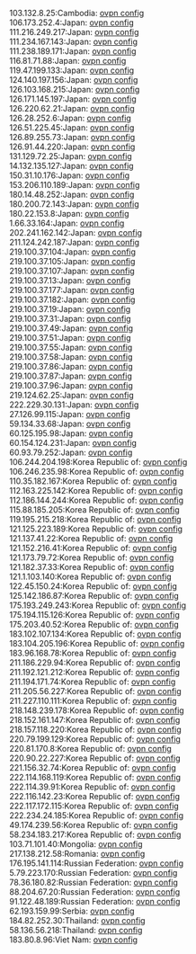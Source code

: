 103.132.8.25:Cambodia: [ovpn config](vpn/103_132_8_25.ovpn)  
106.173.252.4:Japan: [ovpn config](vpn/106_173_252_4.ovpn)  
111.216.249.217:Japan: [ovpn config](vpn/111_216_249_217.ovpn)  
111.234.167.143:Japan: [ovpn config](vpn/111_234_167_143.ovpn)  
111.238.189.171:Japan: [ovpn config](vpn/111_238_189_171.ovpn)  
116.81.71.88:Japan: [ovpn config](vpn/116_81_71_88.ovpn)  
119.47.199.133:Japan: [ovpn config](vpn/119_47_199_133.ovpn)  
124.140.197.156:Japan: [ovpn config](vpn/124_140_197_156.ovpn)  
126.103.168.215:Japan: [ovpn config](vpn/126_103_168_215.ovpn)  
126.171.145.197:Japan: [ovpn config](vpn/126_171_145_197.ovpn)  
126.220.62.21:Japan: [ovpn config](vpn/126_220_62_21.ovpn)  
126.28.252.6:Japan: [ovpn config](vpn/126_28_252_6.ovpn)  
126.51.225.45:Japan: [ovpn config](vpn/126_51_225_45.ovpn)  
126.89.255.73:Japan: [ovpn config](vpn/126_89_255_73.ovpn)  
126.91.44.220:Japan: [ovpn config](vpn/126_91_44_220.ovpn)  
131.129.72.25:Japan: [ovpn config](vpn/131_129_72_25.ovpn)  
14.132.135.127:Japan: [ovpn config](vpn/14_132_135_127.ovpn)  
150.31.10.176:Japan: [ovpn config](vpn/150_31_10_176.ovpn)  
153.206.110.189:Japan: [ovpn config](vpn/153_206_110_189.ovpn)  
180.14.48.252:Japan: [ovpn config](vpn/180_14_48_252.ovpn)  
180.200.72.143:Japan: [ovpn config](vpn/180_200_72_143.ovpn)  
180.22.153.8:Japan: [ovpn config](vpn/180_22_153_8.ovpn)  
1.66.33.164:Japan: [ovpn config](vpn/1_66_33_164.ovpn)  
202.241.162.142:Japan: [ovpn config](vpn/202_241_162_142.ovpn)  
211.124.242.187:Japan: [ovpn config](vpn/211_124_242_187.ovpn)  
219.100.37.104:Japan: [ovpn config](vpn/219_100_37_104.ovpn)  
219.100.37.105:Japan: [ovpn config](vpn/219_100_37_105.ovpn)  
219.100.37.107:Japan: [ovpn config](vpn/219_100_37_107.ovpn)  
219.100.37.13:Japan: [ovpn config](vpn/219_100_37_13.ovpn)  
219.100.37.177:Japan: [ovpn config](vpn/219_100_37_177.ovpn)  
219.100.37.182:Japan: [ovpn config](vpn/219_100_37_182.ovpn)  
219.100.37.19:Japan: [ovpn config](vpn/219_100_37_19.ovpn)  
219.100.37.31:Japan: [ovpn config](vpn/219_100_37_31.ovpn)  
219.100.37.49:Japan: [ovpn config](vpn/219_100_37_49.ovpn)  
219.100.37.51:Japan: [ovpn config](vpn/219_100_37_51.ovpn)  
219.100.37.55:Japan: [ovpn config](vpn/219_100_37_55.ovpn)  
219.100.37.58:Japan: [ovpn config](vpn/219_100_37_58.ovpn)  
219.100.37.86:Japan: [ovpn config](vpn/219_100_37_86.ovpn)  
219.100.37.87:Japan: [ovpn config](vpn/219_100_37_87.ovpn)  
219.100.37.96:Japan: [ovpn config](vpn/219_100_37_96.ovpn)  
219.124.62.25:Japan: [ovpn config](vpn/219_124_62_25.ovpn)  
222.229.30.131:Japan: [ovpn config](vpn/222_229_30_131.ovpn)  
27.126.99.115:Japan: [ovpn config](vpn/27_126_99_115.ovpn)  
59.134.33.68:Japan: [ovpn config](vpn/59_134_33_68.ovpn)  
60.125.195.98:Japan: [ovpn config](vpn/60_125_195_98.ovpn)  
60.154.124.231:Japan: [ovpn config](vpn/60_154_124_231.ovpn)  
60.93.79.252:Japan: [ovpn config](vpn/60_93_79_252.ovpn)  
106.244.204.198:Korea Republic of: [ovpn config](vpn/106_244_204_198.ovpn)  
106.246.235.98:Korea Republic of: [ovpn config](vpn/106_246_235_98.ovpn)  
110.35.182.167:Korea Republic of: [ovpn config](vpn/110_35_182_167.ovpn)  
112.163.225.142:Korea Republic of: [ovpn config](vpn/112_163_225_142.ovpn)  
112.186.144.244:Korea Republic of: [ovpn config](vpn/112_186_144_244.ovpn)  
115.88.185.205:Korea Republic of: [ovpn config](vpn/115_88_185_205.ovpn)  
119.195.215.218:Korea Republic of: [ovpn config](vpn/119_195_215_218.ovpn)  
121.125.223.189:Korea Republic of: [ovpn config](vpn/121_125_223_189.ovpn)  
121.137.41.22:Korea Republic of: [ovpn config](vpn/121_137_41_22.ovpn)  
121.152.216.41:Korea Republic of: [ovpn config](vpn/121_152_216_41.ovpn)  
121.173.79.72:Korea Republic of: [ovpn config](vpn/121_173_79_72.ovpn)  
121.182.37.33:Korea Republic of: [ovpn config](vpn/121_182_37_33.ovpn)  
121.1.103.140:Korea Republic of: [ovpn config](vpn/121_1_103_140.ovpn)  
122.45.150.24:Korea Republic of: [ovpn config](vpn/122_45_150_24.ovpn)  
125.142.186.87:Korea Republic of: [ovpn config](vpn/125_142_186_87.ovpn)  
175.193.249.243:Korea Republic of: [ovpn config](vpn/175_193_249_243.ovpn)  
175.194.115.126:Korea Republic of: [ovpn config](vpn/175_194_115_126.ovpn)  
175.203.40.52:Korea Republic of: [ovpn config](vpn/175_203_40_52.ovpn)  
183.102.107.134:Korea Republic of: [ovpn config](vpn/183_102_107_134.ovpn)  
183.104.205.196:Korea Republic of: [ovpn config](vpn/183_104_205_196.ovpn)  
183.96.168.78:Korea Republic of: [ovpn config](vpn/183_96_168_78.ovpn)  
211.186.229.94:Korea Republic of: [ovpn config](vpn/211_186_229_94.ovpn)  
211.192.121.212:Korea Republic of: [ovpn config](vpn/211_192_121_212.ovpn)  
211.194.171.74:Korea Republic of: [ovpn config](vpn/211_194_171_74.ovpn)  
211.205.56.227:Korea Republic of: [ovpn config](vpn/211_205_56_227.ovpn)  
211.227.110.111:Korea Republic of: [ovpn config](vpn/211_227_110_111.ovpn)  
218.148.239.178:Korea Republic of: [ovpn config](vpn/218_148_239_178.ovpn)  
218.152.161.147:Korea Republic of: [ovpn config](vpn/218_152_161_147.ovpn)  
218.157.118.220:Korea Republic of: [ovpn config](vpn/218_157_118_220.ovpn)  
220.79.199.129:Korea Republic of: [ovpn config](vpn/220_79_199_129.ovpn)  
220.81.170.8:Korea Republic of: [ovpn config](vpn/220_81_170_8.ovpn)  
220.90.22.227:Korea Republic of: [ovpn config](vpn/220_90_22_227.ovpn)  
221.156.32.74:Korea Republic of: [ovpn config](vpn/221_156_32_74.ovpn)  
222.114.168.119:Korea Republic of: [ovpn config](vpn/222_114_168_119.ovpn)  
222.114.39.91:Korea Republic of: [ovpn config](vpn/222_114_39_91.ovpn)  
222.116.142.23:Korea Republic of: [ovpn config](vpn/222_116_142_23.ovpn)  
222.117.172.115:Korea Republic of: [ovpn config](vpn/222_117_172_115.ovpn)  
222.234.24.185:Korea Republic of: [ovpn config](vpn/222_234_24_185.ovpn)  
49.174.239.56:Korea Republic of: [ovpn config](vpn/49_174_239_56.ovpn)  
58.234.183.217:Korea Republic of: [ovpn config](vpn/58_234_183_217.ovpn)  
103.71.101.40:Mongolia: [ovpn config](vpn/103_71_101_40.ovpn)  
217.138.212.58:Romania: [ovpn config](vpn/217_138_212_58.ovpn)  
176.195.141.114:Russian Federation: [ovpn config](vpn/176_195_141_114.ovpn)  
5.79.223.170:Russian Federation: [ovpn config](vpn/5_79_223_170.ovpn)  
78.36.180.82:Russian Federation: [ovpn config](vpn/78_36_180_82.ovpn)  
88.204.67.20:Russian Federation: [ovpn config](vpn/88_204_67_20.ovpn)  
91.122.48.189:Russian Federation: [ovpn config](vpn/91_122_48_189.ovpn)  
62.193.159.99:Serbia: [ovpn config](vpn/62_193_159_99.ovpn)  
184.82.252.30:Thailand: [ovpn config](vpn/184_82_252_30.ovpn)  
58.136.56.218:Thailand: [ovpn config](vpn/58_136_56_218.ovpn)  
183.80.8.96:Viet Nam: [ovpn config](vpn/183_80_8_96.ovpn)  
